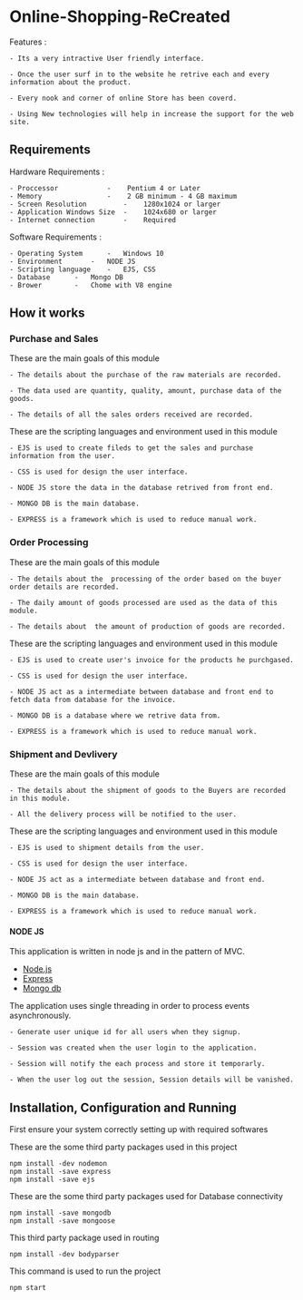 # Online-Shopping-ReCreated

Features :
	
	- Its a very intractive User friendly interface.
	
	- Once the user surf in to the website he retrive each and every information about the product.
	
	- Every nook and corner of online Store has been coverd.
	
	- Using New technologies will help in increase the support for the web site.
	

## Requirements 

Hardware Requirements :
	
	- Proccessor 		    - 	 Pentium 4 or Later
	- Memory    		    -	 2 GB minimum - 4 GB maximum
	- Screen Resolution 	    -	 1280x1024 or larger
	- Application Windows Size  -	 1024x680 or larger
	- Internet connection 	    -	 Required

Software Requirements :

	- Operating System  	-	Windows 10
	- Environment		-	NODE JS
	- Scripting language	-	EJS, CSS
	- Database		-	Mongo DB
	- Brower		-	Chome with V8 engine

## How it works

### Purchase and Sales

These are the main goals of this module 

	- The details about the purchase of the raw materials are recorded. 
	
	- The data used are quantity, quality, amount, purchase data of the goods.  
	
	- The details of all the sales orders received are recorded.

These are the scripting languages and environment used in this module 

	- EJS is used to create fileds to get the sales and purchase information from the user.
	
	- CSS is used for design the user interface.
	
	- NODE JS store the data in the database retrived from front end.
	
	- MONGO DB is the main database.
	
	- EXPRESS is a framework which is used to reduce manual work.

### Order Processing

These are the main goals of this module 

	- The details about the  processing of the order based on the buyer order details are recorded. 
	
	- The daily amount of goods processed are used as the data of this module.
	
	- The details about  the amount of production of goods are recorded.

These are the scripting languages and environment used in this module 

	- EJS is used to create user's invoice for the products he purchgased.
	
	- CSS is used for design the user interface.
	
	- NODE JS act as a intermediate between database and front end to fetch data from database for the invoice.
	
	- MONGO DB is a database where we retrive data from.
	
	- EXPRESS is a framework which is used to reduce manual work.


### Shipment and Devlivery 

These are the main goals of this module

	- The details about the shipment of goods to the Buyers are recorded in this module.
	
	- All the delivery process will be notified to the user.

These are the scripting languages and environment used in this module 

	- EJS is used to shipment details from the user.
	
	- CSS is used for design the user interface.
	
	- NODE JS act as a intermediate between database and front end.
	
	- MONGO DB is the main database.
	
	- EXPRESS is a framework which is used to reduce manual work.


#### NODE JS 

This application is written in node js and in the pattern of MVC.

   - [Node.js](https://github.com/nodejs)
   - [Express](https://github.com/expressjs/express)  
   - [Mongo db](https://github.com/mongodb/mongo)


The application uses single threading in order to process events asynchronously.
	
	- Generate user unique id for all users when they signup.
	
	- Session was created when the user login to the application.
	
	- Session will notify the each process and store it temporarly.
	
	- When the user log out the session, Session details will be vanished. 

## Installation, Configuration and Running 

First ensure your system correctly setting up with required softwares 

These are the some third party packages used in this project

```console 
npm install -dev nodemon
npm install -save express 
npm install -save ejs
```
These are the some third party packages used for Database connectivity 

```console
npm install -save mongodb
npm install -save mongoose
```   

This third party package used in routing

```console
npm install -dev bodyparser
```

This command is used to run the project
 
```console
npm start
```
